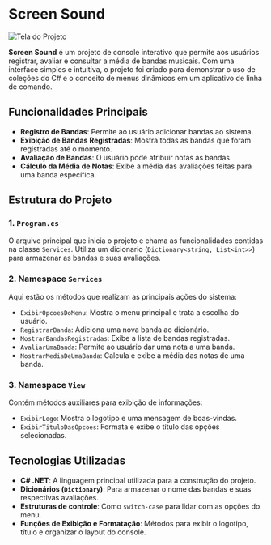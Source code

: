 # Screen Sound

![Tela do Projeto](https://i.ibb.co/FnJBT19/Screenshot-3.png)

**Screen Sound** é um projeto de console interativo que permite aos usuários registrar, avaliar e consultar a média de bandas musicais. Com uma interface simples e intuitiva, o projeto foi criado para demonstrar o uso de coleções do C# e o conceito de menus dinâmicos em um aplicativo de linha de comando.

## Funcionalidades Principais

- **Registro de Bandas**: Permite ao usuário adicionar bandas ao sistema.
- **Exibição de Bandas Registradas**: Mostra todas as bandas que foram registradas até o momento.
- **Avaliação de Bandas**: O usuário pode atribuir notas às bandas.
- **Cálculo da Média de Notas**: Exibe a média das avaliações feitas para uma banda específica.

## Estrutura do Projeto

### 1. **`Program.cs`**
   O arquivo principal que inicia o projeto e chama as funcionalidades contidas na classe `Services`. Utiliza um dicionario (`Dictionary<string, List<int>>`) para armazenar as bandas e suas avaliações.

### 2. **Namespace `Services`**
   Aqui estão os métodos que realizam as principais ações do sistema:
   
   - `ExibirOpcoesDoMenu`: Mostra o menu principal e trata a escolha do usuário.
   - `RegistrarBanda`: Adiciona uma nova banda ao dicionário.
   - `MostrarBandasRegistradas`: Exibe a lista de bandas registradas.
   - `AvaliarUmaBanda`: Permite ao usuário dar uma nota a uma banda.
   - `MostrarMediaDeUmaBanda`: Calcula e exibe a média das notas de uma banda.

### 3. **Namespace `View`**
   Contém métodos auxiliares para exibição de informações:
   
   - `ExibirLogo`: Mostra o logotipo e uma mensagem de boas-vindas.
   - `ExibirTituloDasOpcoes`: Formata e exibe o título das opções selecionadas.

## Tecnologias Utilizadas

- **C# .NET**: A linguagem principal utilizada para a construção do projeto.
- **Dicionários (`Dictionary`)**: Para armazenar o nome das bandas e suas respectivas avaliações.
- **Estruturas de controle**: Como `switch-case` para lidar com as opções do menu.
- **Funções de Exibição e Formatação**: Métodos para exibir o logotipo, título e organizar o layout do console.
  
